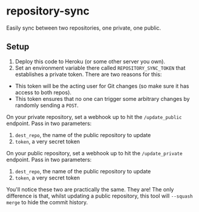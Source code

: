 repository-sync
===============

Easily sync between two repositories, one private, one public.

## Setup

1. Deploy this code to Heroku (or some other server you own).
2. Set an environment variable there called `REPOSITORY_SYNC_TOKEN` that establishes a private token. There are two reasons for this:
  * This token will be the acting user for Git changes (so make sure it has access to both repos).
  * This token ensures that no one can trigger some arbitrary changes by randomly sending a `POST`.

On your private repository, set a webhook up to hit the `/update_public` endpoint.
Pass in two parameters:

1. `dest_repo`, the name of the public repository to update
2. `token`, a very secret token

On your public repository, set a webhook up to hit the `/update_private` endpoint.
Pass in two parameters:

1. `dest_repo`, the name of the public repository to update
2. `token`, a very secret token

You'll notice these two are practically the same. They are! The only difference is
that, whilst updating a public repository, this tool will `--squash merge` to hide
the commit history.
